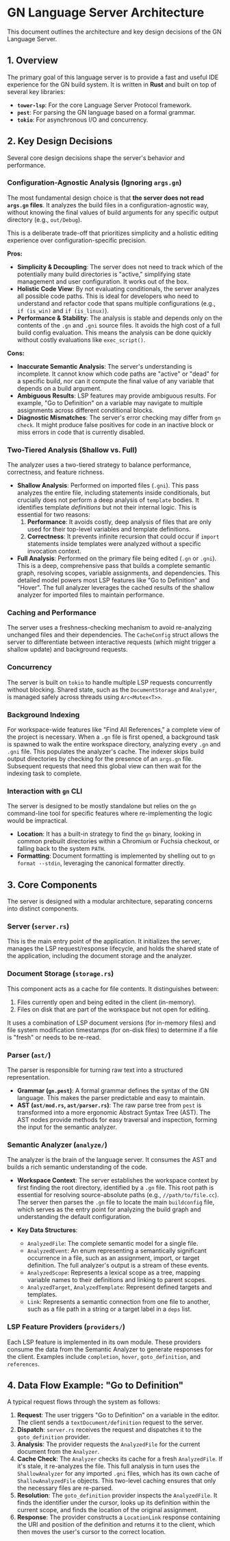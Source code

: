 # GN Language Server Architecture

This document outlines the architecture and key design decisions of the GN Language Server.

## 1. Overview

The primary goal of this language server is to provide a fast and useful IDE experience for the GN build system. It is written in **Rust** and built on top of several key libraries:
-   **`tower-lsp`**: For the core Language Server Protocol framework.
-   **`pest`**: For parsing the GN language based on a formal grammar.
-   **`tokio`**: For asynchronous I/O and concurrency.

## 2. Key Design Decisions

Several core design decisions shape the server's behavior and performance.

### Configuration-Agnostic Analysis (Ignoring `args.gn`)

The most fundamental design choice is that **the server does not read `args.gn` files**. It analyzes the build files in a configuration-agnostic way, without knowing the final values of build arguments for any specific output directory (e.g., `out/Debug`).

This is a deliberate trade-off that prioritizes simplicity and a holistic editing experience over configuration-specific precision.

**Pros:**
-   **Simplicity & Decoupling**: The server does not need to track which of the potentially many build directories is "active," simplifying state management and user configuration. It works out of the box.
-   **Holistic Code View**: By not evaluating conditionals, the server analyzes all possible code paths. This is ideal for developers who need to understand and refactor code that spans multiple configurations (e.g., `if (is_win)` and `if (is_linux)`).
-   **Performance & Stability**: The analysis is stable and depends only on the contents of the `.gn` and `.gni` source files. It avoids the high cost of a full build config evaluation. This means the analysis can be done quickly without costly evaluations like `exec_script()`.

**Cons:**
-   **Inaccurate Semantic Analysis**: The server's understanding is incomplete. It cannot know which code paths are "active" or "dead" for a specific build, nor can it compute the final value of any variable that depends on a build argument.
-   **Ambiguous Results**: LSP features may provide ambiguous results. For example, "Go to Definition" on a variable may navigate to multiple assignments across different conditional blocks.
-   **Diagnostic Mismatches**: The server's error checking may differ from `gn check`. It might produce false positives for code in an inactive block or miss errors in code that is currently disabled.

### Two-Tiered Analysis (Shallow vs. Full)

The analyzer uses a two-tiered strategy to balance performance, correctness, and feature richness.

-   **Shallow Analysis**: Performed on imported files (`.gni`). This pass analyzes the entire file, including statements inside conditionals, but crucially does not perform a deep analysis of `template` bodies. It identifies template *definitions* but not their internal logic. This is essential for two reasons:
    1.  **Performance**: It avoids costly, deep analysis of files that are only used for their top-level variables and template definitions.
    2.  **Correctness**: It prevents infinite recursion that could occur if `import` statements inside templates were analyzed without a specific invocation context.
-   **Full Analysis**: Performed on the primary file being edited (`.gn` or `.gni`). This is a deep, comprehensive pass that builds a complete semantic graph, resolving scopes, variable assignments, and dependencies. This detailed model powers most LSP features like "Go to Definition" and "Hover". The full analyzer leverages the cached results of the shallow analyzer for imported files to maintain performance.

### Caching and Performance

The server uses a freshness-checking mechanism to avoid re-analyzing unchanged files and their dependencies. The `CacheConfig` struct allows the server to differentiate between interactive requests (which might trigger a shallow update) and background requests.

### Concurrency

The server is built on `tokio` to handle multiple LSP requests concurrently without blocking. Shared state, such as the `DocumentStorage` and `Analyzer`, is managed safely across threads using `Arc<Mutex<T>>`.

### Background Indexing

For workspace-wide features like "Find All References," a complete view of the project is necessary. When a `.gn` file is first opened, a background task is spawned to walk the entire workspace directory, analyzing every `.gn` and `.gni` file. This populates the analyzer's cache. The indexer skips build output directories by checking for the presence of an `args.gn` file. Subsequent requests that need this global view can then wait for the indexing task to complete.

### Interaction with `gn` CLI

The server is designed to be mostly standalone but relies on the `gn` command-line tool for specific features where re-implementing the logic would be impractical.
-   **Location**: It has a built-in strategy to find the `gn` binary, looking in common prebuilt directories within a Chromium or Fuchsia checkout, or falling back to the system `PATH`.
-   **Formatting**: Document formatting is implemented by shelling out to `gn format --stdin`, leveraging the canonical formatter directly.

## 3. Core Components

The server is designed with a modular architecture, separating concerns into distinct components.

### Server (`server.rs`)

This is the main entry point of the application. It initializes the server, manages the LSP request/response lifecycle, and holds the shared state of the application, including the document storage and the analyzer.

### Document Storage (`storage.rs`)

This component acts as a cache for file contents. It distinguishes between:
1.  Files currently open and being edited in the client (in-memory).
2.  Files on disk that are part of the workspace but not open for editing.

It uses a combination of LSP document versions (for in-memory files) and file system modification timestamps (for on-disk files) to determine if a file is "fresh" or needs to be re-read.

### Parser (`ast/`)

The parser is responsible for turning raw text into a structured representation.
-   **Grammar (`gn.pest`)**: A formal grammar defines the syntax of the GN language. This makes the parser predictable and easy to maintain.
-   **AST (`ast/mod.rs`, `ast/parser.rs`)**: The raw parse tree from `pest` is transformed into a more ergonomic Abstract Syntax Tree (AST). The AST nodes provide methods for easy traversal and inspection, forming the input for the semantic analyzer.

### Semantic Analyzer (`analyze/`)

The analyzer is the brain of the language server. It consumes the AST and builds a rich semantic understanding of the code.

-   **Workspace Context**: The server establishes the workspace context by first finding the root directory, identified by a `.gn` file. This root path is essential for resolving source-absolute paths (e.g., `//path/to/file.cc`). The server then parses the `.gn` file to locate the main `buildconfig` file, which serves as the entry point for analyzing the build graph and understanding the default configuration.

-   **Key Data Structures**:
    -   `AnalyzedFile`: The complete semantic model for a single file.
    -   `AnalyzedEvent`: An enum representing a semantically significant occurrence in a file, such as an assignment, import, or target definition. The full analyzer's output is a stream of these events.
    -   `AnalyzedScope`: Represents a lexical scope as a tree, mapping variable names to their definitions and linking to parent scopes.
    -   `AnalyzedTarget`, `AnalyzedTemplate`: Represent defined targets and templates.
    -   `Link`: Represents a semantic connection from one file to another, such as a file path in a string or a target label in a `deps` list.

### LSP Feature Providers (`providers/`)

Each LSP feature is implemented in its own module. These providers consume the data from the Semantic Analyzer to generate responses for the client. Examples include `completion`, `hover`, `goto_definition`, and `references`.

## 4. Data Flow Example: "Go to Definition"

A typical request flows through the system as follows:

1.  **Request**: The user triggers "Go to Definition" on a variable in the editor. The client sends a `textDocument/definition` request to the server.
2.  **Dispatch**: `server.rs` receives the request and dispatches it to the `goto_definition` provider.
3.  **Analysis**: The provider requests the `AnalyzedFile` for the current document from the `Analyzer`.
4.  **Cache Check**: The `Analyzer` checks its cache for a fresh `AnalyzedFile`. If it's stale, it re-analyzes the file. This full analysis in turn uses the `ShallowAnalyzer` for any imported `.gni` files, which has its own cache of `ShallowAnalyzedFile` objects. This two-level caching ensures that only the necessary files are re-parsed.
5.  **Resolution**: The `goto_definition` provider inspects the `AnalyzedFile`. It finds the identifier under the cursor, looks up its definition within the current scope, and finds the location of the original assignment.
6.  **Response**: The provider constructs a `LocationLink` response containing the URI and position of the definition and returns it to the client, which then moves the user's cursor to the correct location.
